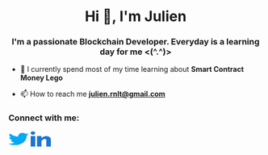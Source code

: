 <h1 align="center">Hi 👋, I'm Julien</h1>
<h3 align="center">I'm a passionate Blockchain Developer. Everyday is a learning day for me <(^.^)></h3>

- 🌱 I currently spend most of my time learning about **Smart Contract Money Lego**

- 📫 How to reach me **julien.rnlt@gmail.com**

<h3 align="left">Connect with me:</h3>
<p align="left">
<a href="https://twitter.com/JulienRnlt" target="blank"><img align="center" src="https://github.com/Toolback/Config/blob/main/Images/twitter.svg" alt="" height="30" width="40" /></a>
<a href="https://www.linkedin.com/in/%F0%9F%8C%B1-julien-renault-630115219" target="blank"><img align="center" src="https://github.com/Toolback/Config/blob/main/Images/linked.svg" alt="" height="30" width="40" /></a>
</p>
